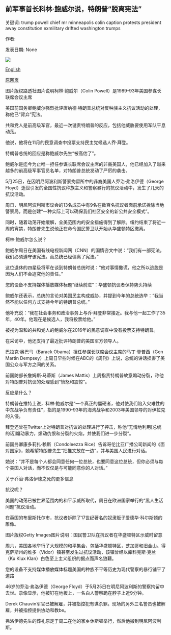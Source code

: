 ## 前军事首长科林·鲍威尔说，特朗普“脱离宪法”

关键词: trump powell chief mr minneapolis colin caption protests president away constitution exmilitary drifted washington trumps

作者: 

发表日期: None

![](https://ichef.bbci.co.uk/news/1024/branded_news/195F/production/_112759460_71212570-4b3d-44f7-b29c-0cb4299b3df4.jpg)

[English](Trump%20%27drifted%20away%27%20from%20constitution%2C%20says%20ex-military%20chief%20Colin%20Powell.md)

[原网页](https://www.bbc.com/news/world-us-canada-52957113)

图片版权路透社图片说明柯林·鲍威尔（Colin Powell）是1989-93年美国参谋长联席会议主席

美国前国务卿鲍威尔强烈批评唐纳德·特朗普总统对反种族主义抗议活动的处理，称他已“背弃”宪法。

共和党人是前高级军官，最近一次谴责特朗普的反应，包括他威胁要使用军队平息动荡。

他说，他将在11月的民意调查中投票支持民主党候选人乔·拜登。

特朗普总统的回应是称鲍威尔先生“被高估了”。

鲍威尔是迄今为止唯一担任参谋长联席会议主席的非裔美国人，他已经加入了越来越多的前高级军事官员名单，对特朗普总统发动了严厉的袭击。

5月25日，在因明尼阿波利斯警察拘留所中的非裔美国人乔治·弗洛伊德（George Floyd）逝世引发的全国性抗议种族主义和警察暴行的抗议活动中，发生了几天的抗议活动。

周日，明尼阿波利斯市议会的13名成员中有9名在数百名抗议者面前承诺拆除当地警察局，而是创建“一种实际上可以确保我们社区安全的新公共安全模式”。

同时，随着动荡开始缓解，全美范围内的安全措施得到了解除。纽约结束了将近一周的宵禁，特朗普先生说他正在命令国民警卫队开始从华盛顿特区撤离。

柯林·鲍威尔怎么说？

鲍威尔周日在美国有线电视新闻网（CNN）的国情咨文中说：“我们有一部宪法。我们必须遵守该宪法。而总统已经偏离了宪法。”

这位退休的四星级将军在谈到特朗普总统时说：“他对事情撒谎，他之所以逃脱是因为人们不会追究他的责任。”

您的设备不支持媒体播放媒体标题“继续前进”：华盛顿抗议者保持势头持续

鲍威尔还表示，总统的言论对美国民主构成威胁，并提到今年的总统选举：“我当然不能以任何方式支持今年的特朗普总统。”

他补充说：“我在社会事务和政治事务上与乔·拜登非常接近。我与他一起工作了35年，40年。他现在是候选人，我将投票给他。”

被视为温和的共和党人的鲍威尔在2016年的民意调查中没有投票支持特朗普。

在采访中，他还支持了最近批评特朗普的美国军方领导人。

巴拉克·奥巴马（Barack Obama）担任参谋长联席会议主席的马丁·登普西（Gen Martin Dempsey）上周日早些时候在ABC的《周刊》上说，总统的讲话损害了美国公众与军方之间的关系。

前国防部长詹姆斯·马蒂斯（James Mattis）上周指责特朗普故意煽动分裂，称他对特朗普对抗议的处理感到“愤怒和震惊”。

反应是什么？

特朗普在推特上说，科林·鲍威尔是“一个真正的僵硬者，他对使我们陷入灾难性的中东战争负有责任”，指的是1990-93年的海湾战争和2003年美国领导的对伊拉克的入侵。

拜登还曾在Twitter上对特朗普对抗议的处理进行了抨击，称他“无情地利用[总统的话]煽动暴力，煽动仇恨和分裂的火焰，并使我们进一步分裂”。

前国务卿康多莉扎·赖斯（Condoleezza Rice）告诉哥伦比亚广播公司新闻的《面对国家》，她希望特朗普先生“把推文放在一边”，并与美国人民进行对话。

她说：“并不是每个人都会同意任何一位总统，也要同意这位总统，但你必须与每个美国人对话，而不仅仅是与可能同意你的人对话。”

关于乔治·弗洛伊德之死的更多信息

抗议呢？

美国的动荡已被世界范围内的和平示威所取代，周日在欧洲国家举行的“黑人生活问题”抗议活动。

在英国的布里斯托尔市，抗议者拆除了17世纪著名的奴隶贩子爱德华·科尔斯顿的雕像。

图片版权Getty Images图片说明：国民警卫队在抗议者在华盛顿特区示威时留意

周六，美国各地举行了大规模的和平集会，包括华盛顿特区，芝加哥和旧金山。得克萨斯州的维多（Vidor）镇甚至发生过抗议活动，该镇曾经以库科克斯·克兰（Ku Klux Klan）白色至上主义组织的据点而声名狼藉。

您的设备不支持媒体播放媒体标题美国的种族不平等历史为现代警察的暴行铺平了道路

46岁的乔治·弗洛伊德（George Floyd）于5月25日在明尼阿波利斯的警察拘留中去世。录像显示，他被钉在地板上，一名白人警察跪在脖子上近9分钟。

Derek Chauvin军官已被解雇，并被指控犯有谋杀罪。现场的另外三名警员也被解雇，并被指控提供协助和教be。

弗洛伊德先生的葬礼原定于周二在他的家乡休斯顿举行，然后他搬到明尼阿波利斯。